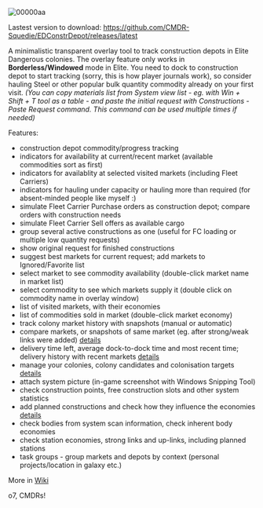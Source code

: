 ![00000aa](https://github.com/user-attachments/assets/774bc254-f7a0-4e59-8276-70ce2eed085a)

Lastest version to download: https://github.com/CMDR-Squedie/EDConstrDepot/releases/latest

A minimalistic transparent overlay tool to track construction depots in Elite Dangerous colonies.
The overlay feature only works in **Borderless/Windowed** mode in Elite.
You need to dock to construction depot to start tracking (sorry, this is how player journals work), so consider hauling Steel or other popular bulk quantity commodity already on your first visit.
_(You can copy materials list from System view list - eg. with Win + Shift + T tool as a table - and paste the initial request with Constructions - Paste Request command. This command can be used multiple times if needed)_

Features:
- construction depot commodity/progress tracking
- indicators for availability at current/recent market (available commodities sort as first)
- indicators for availablity at selected visited markets (including Fleet Carriers)
- indicators for hauling under capacity or hauling more than required (for absent-minded people like myself :)
- simulate Fleet Carrier Purchase orders as construction depot; compare orders with construction needs
- simulate Fleet Carrier Sell offers as available cargo
- group several active constructions as one (useful for FC loading or multiple low quantity requests)
- show original request for finished constructions
- suggest best markets for current request; add markets to Ignored/Favorite list
- select market to see commodity availability (double-click market name in market list)
- select commodity to see which markets supply it (double click on commodity name in overlay window)
- list of visited markets, with their economies
- list of commodities sold in market (double-click market economy)
- track colony market history with snapshots (manual or automatic)
- compare markets, or snapshots of same market (eg. after strong/weak links were added) [details](https://github.com/CMDR-Squedie/EDConstrDepot/wiki#compare-markets-and-market-history)
- delivery time left, average dock-to-dock time and most recent time; delivery history with recent markets [details](https://github.com/CMDR-Squedie/EDConstrDepot/wiki#delivery-times)
- manage your colonies, colony candidates and colonisation targets [details](https://github.com/CMDR-Squedie/EDConstrDepot/wiki#colonies)
- attach system picture (in-game screenshot with Windows Snipping Tool)
- check construction points, free construction slots and other system statistics
- add planned constructions and check how they influence the economies [details](https://github.com/CMDR-Squedie/EDConstrDepot/wiki#system-body-and-station-economies)
- check bodies from system scan information, check inherent body economies 
- check station economies, strong links and up-links, including planned stations
- task groups - group markets and depots by context (personal projects/location in galaxy etc.)

More in [Wiki](https://github.com/CMDR-Squedie/EDConstrDepot/wiki)

o7, CMDRs!


